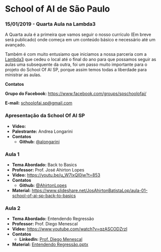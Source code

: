# School of AI de São Paulo

### 15/01/2019 - Quarta Aula na Lambda3

A Quarta aula é a primeira que vamos seguir o nosso currículo (Em breve será publicado) onde começa em um conteúdo básico e necessário até um avançado. 

Também é com muito entusiamo que iniciamos a nossa parceria com a [Lambda3](https://www.lambda3.com.br/) que cedeu o local até o final do ano para que possamos seguir as aulas uma subsequente da outra, foi um passo muito importante para o projeto do School Of AI SP, porque assim temos todas a liberdade para ministrar as aulas.

**Contatos**

**Grupo do Facebook:** https://www.facebook.com/groups/spschoolofai/

**E-mail:** schoolofai.sp@gmail.com

### Apresentação da School Of AI SP

- **Video:**
- **Palestrante:** Andrea Longarini
- **Contatos**
  - **Github:** [@alongarini](https://github.com/alongarini)

### Aula 1
  
- **Tema Abordado:** Back to Basics
- **Professor:** Prof. José Ahirton Lopes
- **Video:** https://youtu.be/u_W7IxQl0jw?t=853
- **Contatos**
  - **Github:** [@AhirtonLopes](https://github.com/AhirtonLopes)
- **Material:** https://www.slideshare.net/JosAhirtonBatistaLop/aula-01-school-of-ai-sp-back-to-basics

### Aula 2

- **Tema Abordado:** Entendendo Regressão
- **Professor:** Prof. Diego Menescal
- **Video:** https://www.youtube.com/watch?v=qzASCODZrzI
- **Contatos**
  - **LinkedIn:** [Prof. Diego Menescal](https://www.linkedin.com/in/diegomenescal/)
- **Material:** [Entendendo Regressão.pptx](https://github.com/SchoolOfAISaoPaulo/aulas/blob/master/04_aula/entendendo_regressao.pptx)
